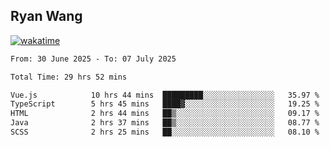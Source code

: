 ## Ryan Wang

[![wakatime](https://wakatime.com/badge/user/6f4ce45f-b03c-4eb3-b701-4b95e0885d94.svg)](https://wakatime.com/@6f4ce45f-b03c-4eb3-b701-4b95e0885d94)

<!--START_SECTION:waka-->

```txt
From: 30 June 2025 - To: 07 July 2025

Total Time: 29 hrs 52 mins

Vue.js            10 hrs 44 mins  █████████░░░░░░░░░░░░░░░░   35.97 %
TypeScript        5 hrs 45 mins   ████▓░░░░░░░░░░░░░░░░░░░░   19.25 %
HTML              2 hrs 44 mins   ██▒░░░░░░░░░░░░░░░░░░░░░░   09.17 %
Java              2 hrs 37 mins   ██▒░░░░░░░░░░░░░░░░░░░░░░   08.77 %
SCSS              2 hrs 25 mins   ██░░░░░░░░░░░░░░░░░░░░░░░   08.10 %
```

<!--END_SECTION:waka-->
